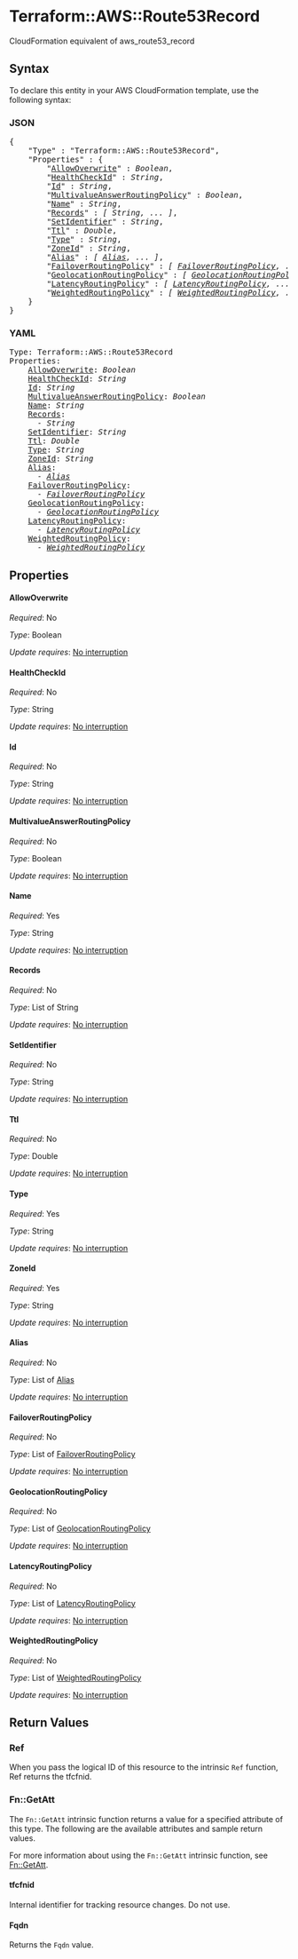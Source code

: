 # Terraform::AWS::Route53Record

CloudFormation equivalent of aws_route53_record

## Syntax

To declare this entity in your AWS CloudFormation template, use the following syntax:

### JSON

<pre>
{
    "Type" : "Terraform::AWS::Route53Record",
    "Properties" : {
        "<a href="#allowoverwrite" title="AllowOverwrite">AllowOverwrite</a>" : <i>Boolean</i>,
        "<a href="#healthcheckid" title="HealthCheckId">HealthCheckId</a>" : <i>String</i>,
        "<a href="#id" title="Id">Id</a>" : <i>String</i>,
        "<a href="#multivalueanswerroutingpolicy" title="MultivalueAnswerRoutingPolicy">MultivalueAnswerRoutingPolicy</a>" : <i>Boolean</i>,
        "<a href="#name" title="Name">Name</a>" : <i>String</i>,
        "<a href="#records" title="Records">Records</a>" : <i>[ String, ... ]</i>,
        "<a href="#setidentifier" title="SetIdentifier">SetIdentifier</a>" : <i>String</i>,
        "<a href="#ttl" title="Ttl">Ttl</a>" : <i>Double</i>,
        "<a href="#type" title="Type">Type</a>" : <i>String</i>,
        "<a href="#zoneid" title="ZoneId">ZoneId</a>" : <i>String</i>,
        "<a href="#alias" title="Alias">Alias</a>" : <i>[ <a href="alias.md">Alias</a>, ... ]</i>,
        "<a href="#failoverroutingpolicy" title="FailoverRoutingPolicy">FailoverRoutingPolicy</a>" : <i>[ <a href="failoverroutingpolicy.md">FailoverRoutingPolicy</a>, ... ]</i>,
        "<a href="#geolocationroutingpolicy" title="GeolocationRoutingPolicy">GeolocationRoutingPolicy</a>" : <i>[ <a href="geolocationroutingpolicy.md">GeolocationRoutingPolicy</a>, ... ]</i>,
        "<a href="#latencyroutingpolicy" title="LatencyRoutingPolicy">LatencyRoutingPolicy</a>" : <i>[ <a href="latencyroutingpolicy.md">LatencyRoutingPolicy</a>, ... ]</i>,
        "<a href="#weightedroutingpolicy" title="WeightedRoutingPolicy">WeightedRoutingPolicy</a>" : <i>[ <a href="weightedroutingpolicy.md">WeightedRoutingPolicy</a>, ... ]</i>
    }
}
</pre>

### YAML

<pre>
Type: Terraform::AWS::Route53Record
Properties:
    <a href="#allowoverwrite" title="AllowOverwrite">AllowOverwrite</a>: <i>Boolean</i>
    <a href="#healthcheckid" title="HealthCheckId">HealthCheckId</a>: <i>String</i>
    <a href="#id" title="Id">Id</a>: <i>String</i>
    <a href="#multivalueanswerroutingpolicy" title="MultivalueAnswerRoutingPolicy">MultivalueAnswerRoutingPolicy</a>: <i>Boolean</i>
    <a href="#name" title="Name">Name</a>: <i>String</i>
    <a href="#records" title="Records">Records</a>: <i>
      - String</i>
    <a href="#setidentifier" title="SetIdentifier">SetIdentifier</a>: <i>String</i>
    <a href="#ttl" title="Ttl">Ttl</a>: <i>Double</i>
    <a href="#type" title="Type">Type</a>: <i>String</i>
    <a href="#zoneid" title="ZoneId">ZoneId</a>: <i>String</i>
    <a href="#alias" title="Alias">Alias</a>: <i>
      - <a href="alias.md">Alias</a></i>
    <a href="#failoverroutingpolicy" title="FailoverRoutingPolicy">FailoverRoutingPolicy</a>: <i>
      - <a href="failoverroutingpolicy.md">FailoverRoutingPolicy</a></i>
    <a href="#geolocationroutingpolicy" title="GeolocationRoutingPolicy">GeolocationRoutingPolicy</a>: <i>
      - <a href="geolocationroutingpolicy.md">GeolocationRoutingPolicy</a></i>
    <a href="#latencyroutingpolicy" title="LatencyRoutingPolicy">LatencyRoutingPolicy</a>: <i>
      - <a href="latencyroutingpolicy.md">LatencyRoutingPolicy</a></i>
    <a href="#weightedroutingpolicy" title="WeightedRoutingPolicy">WeightedRoutingPolicy</a>: <i>
      - <a href="weightedroutingpolicy.md">WeightedRoutingPolicy</a></i>
</pre>

## Properties

#### AllowOverwrite

_Required_: No

_Type_: Boolean

_Update requires_: [No interruption](https://docs.aws.amazon.com/AWSCloudFormation/latest/UserGuide/using-cfn-updating-stacks-update-behaviors.html#update-no-interrupt)

#### HealthCheckId

_Required_: No

_Type_: String

_Update requires_: [No interruption](https://docs.aws.amazon.com/AWSCloudFormation/latest/UserGuide/using-cfn-updating-stacks-update-behaviors.html#update-no-interrupt)

#### Id

_Required_: No

_Type_: String

_Update requires_: [No interruption](https://docs.aws.amazon.com/AWSCloudFormation/latest/UserGuide/using-cfn-updating-stacks-update-behaviors.html#update-no-interrupt)

#### MultivalueAnswerRoutingPolicy

_Required_: No

_Type_: Boolean

_Update requires_: [No interruption](https://docs.aws.amazon.com/AWSCloudFormation/latest/UserGuide/using-cfn-updating-stacks-update-behaviors.html#update-no-interrupt)

#### Name

_Required_: Yes

_Type_: String

_Update requires_: [No interruption](https://docs.aws.amazon.com/AWSCloudFormation/latest/UserGuide/using-cfn-updating-stacks-update-behaviors.html#update-no-interrupt)

#### Records

_Required_: No

_Type_: List of String

_Update requires_: [No interruption](https://docs.aws.amazon.com/AWSCloudFormation/latest/UserGuide/using-cfn-updating-stacks-update-behaviors.html#update-no-interrupt)

#### SetIdentifier

_Required_: No

_Type_: String

_Update requires_: [No interruption](https://docs.aws.amazon.com/AWSCloudFormation/latest/UserGuide/using-cfn-updating-stacks-update-behaviors.html#update-no-interrupt)

#### Ttl

_Required_: No

_Type_: Double

_Update requires_: [No interruption](https://docs.aws.amazon.com/AWSCloudFormation/latest/UserGuide/using-cfn-updating-stacks-update-behaviors.html#update-no-interrupt)

#### Type

_Required_: Yes

_Type_: String

_Update requires_: [No interruption](https://docs.aws.amazon.com/AWSCloudFormation/latest/UserGuide/using-cfn-updating-stacks-update-behaviors.html#update-no-interrupt)

#### ZoneId

_Required_: Yes

_Type_: String

_Update requires_: [No interruption](https://docs.aws.amazon.com/AWSCloudFormation/latest/UserGuide/using-cfn-updating-stacks-update-behaviors.html#update-no-interrupt)

#### Alias

_Required_: No

_Type_: List of <a href="alias.md">Alias</a>

_Update requires_: [No interruption](https://docs.aws.amazon.com/AWSCloudFormation/latest/UserGuide/using-cfn-updating-stacks-update-behaviors.html#update-no-interrupt)

#### FailoverRoutingPolicy

_Required_: No

_Type_: List of <a href="failoverroutingpolicy.md">FailoverRoutingPolicy</a>

_Update requires_: [No interruption](https://docs.aws.amazon.com/AWSCloudFormation/latest/UserGuide/using-cfn-updating-stacks-update-behaviors.html#update-no-interrupt)

#### GeolocationRoutingPolicy

_Required_: No

_Type_: List of <a href="geolocationroutingpolicy.md">GeolocationRoutingPolicy</a>

_Update requires_: [No interruption](https://docs.aws.amazon.com/AWSCloudFormation/latest/UserGuide/using-cfn-updating-stacks-update-behaviors.html#update-no-interrupt)

#### LatencyRoutingPolicy

_Required_: No

_Type_: List of <a href="latencyroutingpolicy.md">LatencyRoutingPolicy</a>

_Update requires_: [No interruption](https://docs.aws.amazon.com/AWSCloudFormation/latest/UserGuide/using-cfn-updating-stacks-update-behaviors.html#update-no-interrupt)

#### WeightedRoutingPolicy

_Required_: No

_Type_: List of <a href="weightedroutingpolicy.md">WeightedRoutingPolicy</a>

_Update requires_: [No interruption](https://docs.aws.amazon.com/AWSCloudFormation/latest/UserGuide/using-cfn-updating-stacks-update-behaviors.html#update-no-interrupt)

## Return Values

### Ref

When you pass the logical ID of this resource to the intrinsic `Ref` function, Ref returns the tfcfnid.

### Fn::GetAtt

The `Fn::GetAtt` intrinsic function returns a value for a specified attribute of this type. The following are the available attributes and sample return values.

For more information about using the `Fn::GetAtt` intrinsic function, see [Fn::GetAtt](https://docs.aws.amazon.com/AWSCloudFormation/latest/UserGuide/intrinsic-function-reference-getatt.html).

#### tfcfnid

Internal identifier for tracking resource changes. Do not use.

#### Fqdn

Returns the <code>Fqdn</code> value.

